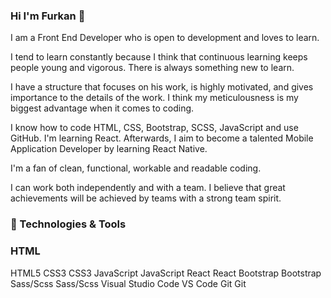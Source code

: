 ### Hi I'm Furkan 👋

<!--
**frkndrk/frkndrk** is a ✨ _special_ ✨ repository because its `README.md` (this file) appears on your GitHub profile.

Here are some ideas to get you started:

- 🔭 I’m currently working on ...
- 🌱 I’m currently learning ...
- 👯 I’m looking to collaborate on ...
- 🤔 I’m looking for help with ...
- 💬 Ask me about ...
- 📫 How to reach me: ...
- 😄 Pronouns: ...
- ⚡ Fun fact: ...
-->
I am a Front End Developer who is open to development and loves to learn.

I tend to learn constantly because I think that continuous learning keeps people young and vigorous. There is always something new to learn.

I have a structure that focuses on his work, is highly motivated, and gives importance to the details of the work. I think my meticulousness is my biggest advantage when it comes to coding.

I know how to code HTML, CSS, Bootstrap, SCSS, JavaScript and use GitHub. I'm learning React. Afterwards, I aim to become a talented Mobile Application Developer by learning React Native.

I'm a fan of clean, functional, workable and readable coding.

I can work both independently and with a team. I believe that great achievements will be achieved by teams with a strong team spirit.

### 🔧 Technologies & Tools

### HTML
HTML5	CSS3
CSS3	JavaScript
JavaScript	React
React
Bootstrap
Bootstrap	Sass/Scss
Sass/Scss	Visual Studio Code
VS Code	Git
Git


